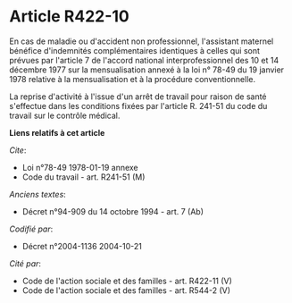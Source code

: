 # Article R422-10

En cas de maladie ou d'accident non professionnel, l'assistant maternel bénéfice d'indemnités complémentaires identiques à
celles qui sont prévues par l'article 7 de l'accord national interprofessionnel des 10 et 14 décembre 1977 sur la
mensualisation annexé à la loi n° 78-49 du 19 janvier 1978 relative à la mensualisation et à la procédure conventionnelle.

La reprise d'activité à l'issue d'un arrêt de travail pour raison de santé s'effectue dans les conditions fixées par
l'article R. 241-51 du code du travail sur le contrôle médical.

**Liens relatifs à cet article**

_Cite_:

  - Loi n°78-49 1978-01-19 annexe
  - Code du travail - art. R241-51 (M)

_Anciens textes_:

  - Décret n°94-909 du 14 octobre 1994 - art. 7 (Ab)

_Codifié par_:

  - Décret n°2004-1136 2004-10-21

_Cité par_:

  - Code de l'action sociale et des familles - art. R422-11 (V)
  - Code de l'action sociale et des familles - art. R544-2 (V)
